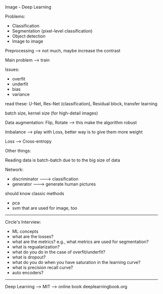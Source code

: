 Image - Deep Learning

Problems:
- Classification
- Segmentation (pixel-level classification)
- Object detection
- Image to image 

Preprocessing --> not much, maybe increase the contrast

Main problem --> train

Issues:
- overfit
- underfit
- bias
- variance

read these:
U-Net, Res-Net (classification), Residual block, transfer learning

batch size, kernel size (for high-detail images)

Data augmentation: Flip, Rotate --> this make the algorithm robust

Imbalance --> play with Loss, better way is to give them more weight

Loss --> Cross-entropy

Other things:

Reading data is batch-batch due to to the big size of data

Network: 
- discriminator ---> classification
- generator ---> generate human pictures

should know classic methods 
- pca
- svm
that are used for image, too

---------------------------

Circle's Interview:
- ML concepts
- what are the losses?
- what are the metrics? e.g., what metrics are used for segmentation?
- what is regualarization?
- what do you do in the case of overfit/underfit?
- what is dropout?
- what do you do when you have saturation in the learning curve? 
- what is precision recall curve?
- auto encoders?

---------------------------

Deep Learning --> MIT --> online book
deeplearningbook.org

